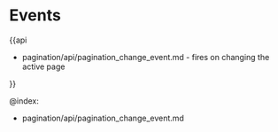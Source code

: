 Events
=========

{{api

- pagination/api/pagination_change_event.md - fires on changing the active page

}}

@index:
- pagination/api/pagination_change_event.md
